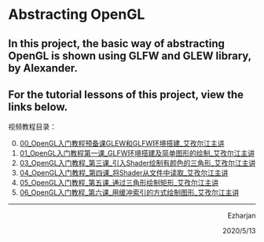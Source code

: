 # Abstracting OpenGL



## In this project, the basic way of abstracting OpenGL is shown using GLFW and GLEW library, by Alexander.

## For the tutorial lessons of this project, view the links below.



视频教程目录：

0.  [00_OpenGL入门教程预备课GLEW和GLFW环境搭建_艾孜尔江主讲](https://www.bilibili.com/video/BV17J411c77V/)
1.  [01_OpenGL入门教程第一课_GLFW环境搭建及简单图形的绘制_艾孜尔江主讲](https://www.bilibili.com/video/BV1jE411D7S5/)
2.  [03_OpenGL入门教程_第三课_引入Shader绘制有颜色的三角形_艾孜尔江主讲](https://www.bilibili.com/video/BV1QJ41117ZL/)
3.  [04_OpenGL入门教程_第四课_将Shader从文件中读取_艾孜尔江主讲](https://www.bilibili.com/video/BV19J41117Pu/)
4.  [05_OpenGL入门教程_第五课_通过三角形绘制矩形_艾孜尔江主讲](https://www.bilibili.com/video/BV1XJ41117om/)
5.  [06_OpenGL入门教程_第六课_用缓冲索引的方式绘制图形_艾孜尔江主讲](https://www.bilibili.com/video/BV1XJ411178N/)



---



<p align="right">Ezharjan</p>

<p align="right">2020/5/13</p>









